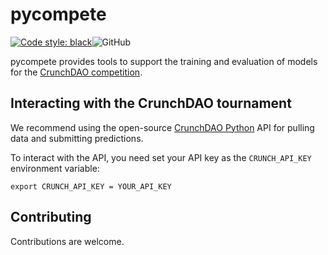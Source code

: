 # pycompete

[![Code style: black](https://img.shields.io/badge/code%20style-black-000000.svg)](https://github.com/psf/black)![GitHub](https://img.shields.io/github/license/FChmiel/pycompete)

pycompete provides tools to support the training and evaluation of models for the [CrunchDAO competition](https://www.crunchdao.com/).

## Interacting with the CrunchDAO tournament

We recommend using the open-source [CrunchDAO Python](https://github.com/uuazed/crunchdao/tree/main) API for pulling data and submitting predictions.

To interact with the API, you need set your API key as the `CRUNCH_API_KEY` environment variable:

`export CRUNCH_API_KEY = YOUR_API_KEY`

## Contributing

Contributions are welcome.